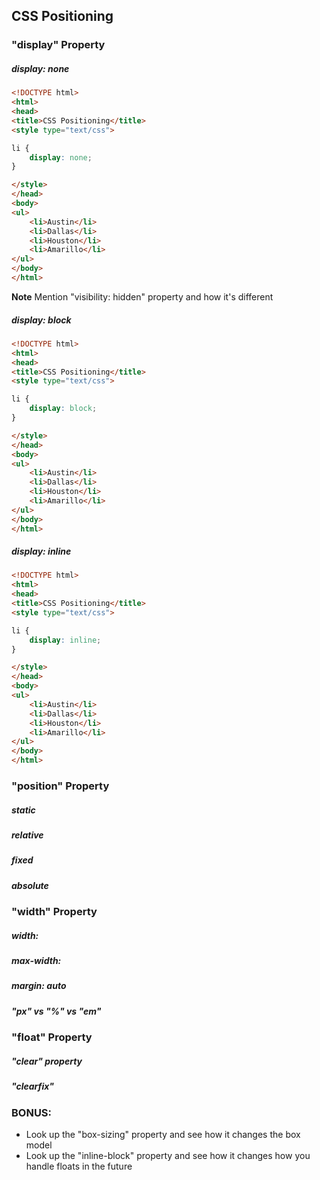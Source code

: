 ## CSS Positioning

### "display" Property

##### display: none 

```HTML
<!DOCTYPE html>
<html>
<head>
<title>CSS Positioning</title>
<style type="text/css">

li {
	display: none;
}

</style>
</head>
<body>
<ul>
	<li>Austin</li>
	<li>Dallas</li>
	<li>Houston</li>
	<li>Amarillo</li>
</ul>
</body>
</html>
```

**Note** Mention "visibility: hidden" property and how it's different

##### display: block

```HTML
<!DOCTYPE html>
<html>
<head>
<title>CSS Positioning</title>
<style type="text/css">

li {
	display: block;
}

</style>
</head>
<body>
<ul>
	<li>Austin</li>
	<li>Dallas</li>
	<li>Houston</li>
	<li>Amarillo</li>
</ul>
</body>
</html>
```

##### display: inline

```HTML
<!DOCTYPE html>
<html>
<head>
<title>CSS Positioning</title>
<style type="text/css">

li {
	display: inline;
}

</style>
</head>
<body>
<ul>
	<li>Austin</li>
	<li>Dallas</li>
	<li>Houston</li>
	<li>Amarillo</li>
</ul>
</body>
</html>
```

### "position" Property

##### static

##### relative

##### fixed

##### absolute 

### "width" Property

##### width: 

##### max-width:

##### margin: auto

##### "px" vs "%" vs "em"

### "float" Property

##### "clear" property

##### "clearfix"


### BONUS: 
* Look up the "box-sizing" property and see how it changes the box model 
* Look up the "inline-block" property and see how it changes how you handle floats in the future



